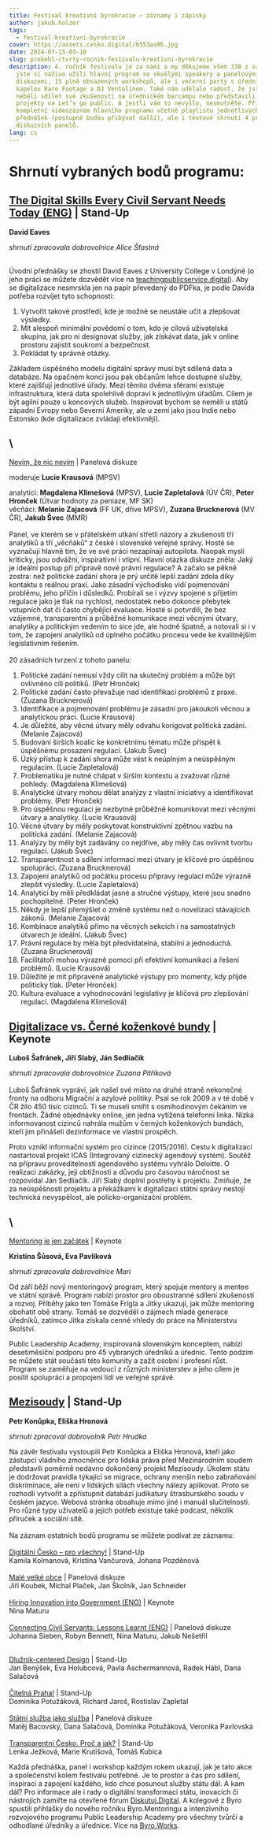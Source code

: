 ```yaml
---
title: Festival kreativní byrokracie – záznamy i zápisky
author: jakub.holzer
tags:
  - festival-kreativni-byrokracie
cover: https://assets.cesko.digital/6553aa9b.jpg
date: 2024-07-15-03-10
slug: probehl-ctvrty-rocnik-festivalu-kreativni-byrokracie
description: 4. ročník festivalu je za námi a my děkujeme všem 330 z vás, kteří
  jste si naživo užili hlavní program se skvělými speakery a panelovými
  diskuzemi, 15 plně obsazených workshopů, ale i večerní party s úřednickou
  kapelou Rare Footage a DJ Ventolinem. Také nám udělalo radost, že jste se
  nebáli sdílet své zkušenosti na úřednickém barcampu nebo představili své
  projekty na Let’s go public. A jestli vám to nevyšlo, nesmutněte. Přinášíme
  kompletní videozáznam hlavního programu včetně playlistu jednotlivých
  přednášek (postupně budou přibývat další), ale i textové shrnutí 4 přednášek/
  diskuzních panelů.
lang: cs
---
```

# Shrnutí vybraných bodů programu:

## [The Digital Skills Every Civil Servant Needs Today (ENG)](https://www.youtube.com/watch?v=oU1iE8WRyD4&list=PLOX5xelTsEv81j_3kWdO6l3XI4oU-lejn&index=2) | Stand-Up

**David Eaves**

*shrnutí zpracovala dobrovolnice Alice Šťastná*

\
Úvodní přednášky se zhostil David Eaves z University College v Londýně (o jeho práci se můžete dozvědět více na [teachingpublicservice.digital](https://www.teachingpublicservice.digital/)). Aby se digitalizace nesmrskla jen na papír převedený do PDFka, je podle Davida potřeba rozvíjet tyto schopnosti: 

1. Vytvořit takové prostředí, kde je možné se neustále učit a zlepšovat výsledky.
2. Mít alespoň minimální povědomí o tom, kdo je cílová uživatelská skupina, jak pro ni designovat služby, jak získávat data, jak v online prostoru zajistit soukromí a bezpečnost.
3. Pokládat ty správné otázky. 

Základem úspěšného modelu digitální správy musí být sdílená data a databáze. Na opačném konci jsou pak občanům lehce dostupné služby, které zajišťují jednotlivé úřady. Mezi těmito dvěma sférami existuje infrastruktura, která data spolehlivě dopraví k jednotlivým úřadům. Cílem je být agilní pouze u koncových služeb. Inspirovat bychom se neměli u států západní Evropy nebo Severní Ameriky, ale u zemí jako jsou Indie nebo Estonsko (kde digitalizace zvládají efektivněji).

## \
[Nevím, že nic nevím](https://www.youtube.com/watch?v=Hmqg0uPhduA&list=PLOX5xelTsEv81j_3kWdO6l3XI4oU-lejn&index=3) | Panelová diskuze

moderuje **Lucie Krausová** (MPSV)

analytici: **Magdalena Klimešová** (MPSV), **Lucie Zapletalová** (ÚV ČR), **Peter Hronček** (Útvar hodnoty za peniaze, MF SK)\
věcňáci: **Melanie Zajacová** (FF UK, dříve MPSV), **Zuzana Brucknerová** (MV ČR), **Jakub Švec** (MMR)\
\
Panel, ve kterém se v přátelském utkání střetli názory a zkušenosti tří analytiků a tří „věcňáků“ z české i slovenské veřejné správy. Hosté se vyznačují hlavně tím, že ve své práci nezapínají autopilota. Naopak myslí kriticky, jsou odvážní, inspirativní i vtipní. Hlavní otázka diskuze zněla: Jaký je ideální postup při přípravě nové právní regulace? A začalo se pěkně zostra: než politické zadání shora je prý určitě lepší zadání zdola díky kontaktu s reálnou praxí. Jako zásadní východisko vidí pojmenování problému, jeho příčin i důsledků. Probírali se i výzvy spojené s přijetím regulace jako je tlak na rychlost, nedostatek nebo dokonce přebytek vstupních dat či často chybějící evaluace. Hosté si potvrdili, že bez vzájemné, transparentní a průběžné komunikace mezi věcnými útvary, analytiky a politickým vedením to sice jde, ale hodně špatně, a notovali si i v tom, že zapojení analytiků od úplného počátku procesu vede ke kvalitnějším legislativním řešením.\
\
20 zásadních tvrzení z tohoto panelu:

1. Politické zadání nemusí vždy cílit na skutečný problém a může být ovlivněno cíli politiků. (Petr Hronček)
2. Politické zadání často převažuje nad identifikací problémů z praxe. (Zuzana Brucknerová)
3. Identifikace a pojmenování problému je zásadní pro jakoukoli věcnou a analytickou práci. (Lucie Krausová)
4. Je důležité, aby věcné útvary měly odvahu korigovat politická zadání. (Melanie Zajacová)
5. Budování širších koalic ke konkrétnímu tématu může přispět k úspěšnému prosazení regulací. (Jakub Švec)
6. Úzký přístup k zadání shora může vést k neúplným a neúspěšným regulacím. (Lucie Zapletalová)
7. Problematiku je nutné chápat v širším kontextu a zvažovat různé pohledy. (Magdalena Klimešová)
8. Analytické útvary mohou dělat analýzy z vlastní iniciativy a identifikovat problémy. (Petr Hronček)
9. Pro úspěšnou regulaci je nezbytné průběžně komunikovat mezi věcnými útvary a analytiky. (Lucie Krausová)
10. Věcné útvary by měly poskytovat konstruktivní zpětnou vazbu na politická zadání. (Melanie Zajacová)
11. Analýzy by měly být zadávány co nejdříve, aby měly čas ovlivnit tvorbu regulací. (Jakub Švec)
12. Transparentnost a sdílení informací mezi útvary je klíčové pro úspěšnou spolupráci. (Zuzana Brucknerová)
13. Zapojení analytiků od počátku procesu přípravy regulací může výrazně zlepšit výsledky. (Lucie Zapletalová)
14. Analytici by měli předkládat jasné a stručné výstupy, které jsou snadno pochopitelné. (Peter Hronček)
15. Někdy je lepší přemýšlet o změně systému než o novelizaci stávajících zákonů. (Melanie Zajacová)
16. Kombinace analytiků přímo na věcných sekcích i na samostatných útvarech je ideální. (Jakub Švec)
17. Právní regulace by měla být předvídatelná, stabilní a jednoduchá. (Zuzana Brucknerová)
18. Facilitátoři mohou výrazně pomoci při efektivní komunikaci a řešení problémů. (Lucie Krausová)
19. Důležité je mít připravené analytické výstupy pro momenty, kdy přijde politický tlak. (Peter Hronček)
20. Kultura evaluace a vyhodnocování legislativy je klíčová pro zlepšování regulací. (Magdalena Klimešová)

## [Digitalizace vs. Černé koženkové bundy](https://www.youtube.com/live/nWPMwbcbTwM?feature=shared&t=11803) | Keynote

**Luboš Šafránek, Jiří Slabý, Ján Sedliačik**

*shrnutí zpracovala dobrovolnice Zuzana Pitříková*\
\
Luboš Šafránek vypráví, jak našel své místo na druhé straně nekonečné fronty na odboru Migrační a azylové politiky. Psal se rok 2009 a v té době v ČR žilo 450 tisíc cizinců. Ti se museli smířit s osmihodinovým čekáním ve frontách. Žádné objednávky online, jen jedna vytížená telefonní linka. Nízká informovanost cizinců nahrála mužům v černých koženkových bundách, kteří jim přinášeli dezinformace ve vlastní prospěch. 

Proto vznikl informační systém pro cizince (2015/2016). Cestu k digitalizaci nastartoval projekt ICAS (Integrovaný cizinecký agendový systém). Soutěž na přípravu proveditelnosti agendového systému vyhrálo Deloitte. O realizaci zakázky, její obtížnosti a důvodu pro časovou náročnost se rozpovídal Ján Sedliačik. Jiří Slabý doplnil postřehy k projektu. Zmiňuje, že za neúspěšností projektu a překážkami k digitalizaci státní správy nestojí technická nevyspělost, ale policko-organizační problém.

## \
[Mentoring je jen začátek](https://www.youtube.com/live/nWPMwbcbTwM?feature=shared&t=19778) | Keynote

**Kristina Šůsová, Eva Pavlíková**

*shrnutí zpracovala dobrovolnice Mari*

Od září běží nový mentoringový program, který spojuje mentory a mentee ve státní správě. Program nabízí prostor pro oboustranné sdílení zkušeností a rozvoj. Příběhy jako ten Tomáše Frígla a Jitky ukazují, jak může mentoring obohatit obě strany. Tomáš se dozvěděl o zájmech mladé generace úředníků, zatímco Jitka získala cenné vhledy do práce na Ministerstvu školství.

Public Leadership Academy, inspirovaná slovenským konceptem, nabízí desetiměsíční podporu pro 45 vybraných úředníků a úřednic. Tento podzim se můžete stát součástí této komunity a zažít osobní i profesní růst. Program se zaměřuje na vedoucí z různých ministerstev a jeho cílem je posílit spolupráci a propojení lidí ve veřejné správě. 

## [Mezisoudy](https://www.youtube.com/live/nWPMwbcbTwM?feature=shared&t=29612) | Stand-Up

**Petr Konůpka, Eliška Hronová**

*shrnutí zpracoval dobrovolník Petr Hrudka*

Na závěr festivalu vystoupili Petr Konůpka a Eliška Hronová, kteří jako zástupci vládního zmocněnce pro lidská práva před Mezinárodním soudem představili poměrně nedávno dokončený projekt Mezisoudy. Úkolem státu je dodržovat pravidla týkající se migrace, ochrany menšin nebo zabraňování diskriminace, ale není v lidských silách všechny nálezy aplikovat. Proto se rozhodli vytvořit a zpřístupnit databázi judikatury štrasburského soudu v českém jazyce. Webová stránka obsahuje mimo jiné i manuál slučitelnosti. Pro různé typy uživatelů a jejich potřeb existuje také podcast, několik příruček a sociální sítě.\
\
Na záznam ostatních bodů programu se můžete podívat ze záznamu:\
\
[Digitální Česko – pro všechny!](https://www.youtube.com/watch?v=0h_4HFUMZBU&list=PLOX5xelTsEv81j_3kWdO6l3XI4oU-lejn&index=1) | Stand-Up\
Kamila Kolmanová, Kristina Vančurová, Johana Pozděnová\
\
[Malé velké obce](https://www.youtube.com/watch?v=u2qk40S79jo&list=PLOX5xelTsEv81j_3kWdO6l3XI4oU-lejn&index=4) | Panelová diskuze\
Jiří Koubek, Michal Plaček, Jan Školník, Jan Schneider\
\
[Hiring Innovation into Government (ENG)](https://www.youtube.com/live/nWPMwbcbTwM?feature=shared&t=14890) | Keynote \
Nina Maturu\
\
[Connecting Civil Servants: Lessons Learnt (ENG)](https://www.youtube.com/live/nWPMwbcbTwM?feature=shared&t=16097) | Panelová diskuze\
Johanna Sieben, Robyn Bennett, Nina Maturu, Jakub Nešetřil

\
[Dlužník-centered Design](https://www.youtube.com/live/nWPMwbcbTwM?feature=shared&t=21414) | Stand-Up\
Jan Benýšek, Eva Holubcová, Pavla Aschermannová, Radek Hábl, Dana Salačová\
\
[Čitelná Praha!](https://www.youtube.com/live/nWPMwbcbTwM?feature=shared&t=23530) | Stand-Up\
Dominika Potužáková, Richard Jaroš, Rostislav Zapletal\
\
[Státní služba jako služba](https://www.youtube.com/live/nWPMwbcbTwM?feature=shared&t=25420) | Panelová diskuze\
Matěj Bacovský, Dana Salačová, Dominika Potužáková, Veronika Pavlovská\
\
[Transparentní Česko. Proč a jak?](https://www.youtube.com/live/nWPMwbcbTwM?feature=shared&t=28802) | Stand-Up\
Lenka Ježková, Marie Krutišová, Tomáš Kubica

Každá přednáška, panel i workshop každým rokem ukazují, jak je tato akce a společenství kolem festivalu potřebné. Je to prostor a čas pro sdílení, inspiraci a zapojení každého, kdo chce posunout služby státu dál. A kam dál? Pro informace ale i rady o digitální transformaci státu, inovacích či nástrojích zamiřte na otevřené fórum [Diskutuj.Digital](https://diskutuj.digital/). A kolegové z Byro spustili přihlášky do nového ročníku Byro.Mentoringu a intenzivního rozvojového programu Public Leadership Academy pro všechny tvůrčí a odhodlané úředníky a úřednice. Více na [Byro.Works](https://www.byro.works/).